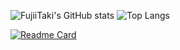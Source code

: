 ![FujiiTaki's GitHub stats](https://github-readme-stats-inky-nu-18.vercel.app/api?username=FujiiTaki&show_icons=true&count_private=true&theme=material-palenight)
![Top Langs](https://github-readme-stats-inky-nu-18.vercel.app/api/top-langs/?username=FujiiTaki&show_icons=true&theme=material-palenight)

[![Readme Card](https://github-readme-stats-inky-nu-18.vercel.app/api/pin/?username=FujiiTaki&repo=FujiiTaki)](https://github.com/anuraghazra/github-readme-stats)
